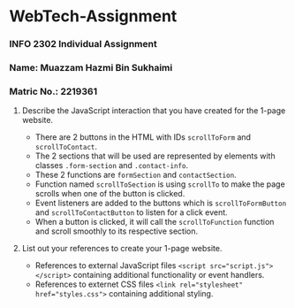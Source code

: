 # WebTech-Assignment
### INFO 2302 Individual Assignment
### Name: Muazzam Hazmi Bin Sukhaimi
### Matric No.: 2219361

1. Describe the JavaScript interaction that you have created for the 1-page website.

   - There are 2 buttons in the HTML with IDs `scrollToForm` and `scrollToContact`.
   - The 2 sections that will be used are represented by elements with classes `.form-section` and `.contact-info`.
   - These 2 functions are `formSection` and `contactSection`.
   - Function named `scrollToSection` is using `scrollTo` to make the page scrolls when one of the button is clicked.
   - Event listeners are added to the buttons which is `scrollToFormButton` and `scrollToContactButton` to listen for a click event.
   - When a button is clicked, it will call the `scrollToFunction` function and scroll smoothly to its respective section.

1. List out your references to create your 1-page website.

   - References to external JavaScript files `<script src="script.js"></script>` containing additional functionality or event handlers.
   - References to externet CSS files `<link rel="stylesheet" href="styles.css">` containing additional styling.
